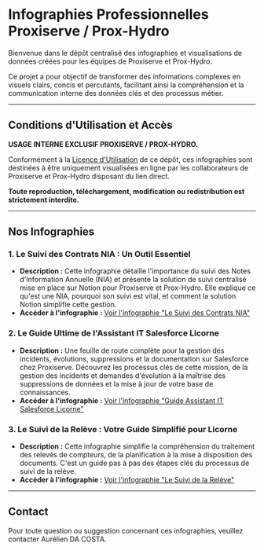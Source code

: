 # Infographies Professionnelles Proxiserve / Prox-Hydro

Bienvenue dans le dépôt centralisé des infographies et visualisations de données créées pour les équipes de Proxiserve et Prox-Hydro.

Ce projet a pour objectif de transformer des informations complexes en visuels clairs, concis et percutants, facilitant ainsi la compréhension et la communication interne des données clés et des processus métier.

---

## Conditions d'Utilisation et Accès

**USAGE INTERNE EXCLUSIF PROXISERVE / PROX-HYDRO.**

Conformément à la [Licence d'Utilisation](LICENSE.md) de ce dépôt, ces infographies sont destinées à être uniquement visualisées en ligne par les collaborateurs de Proxiserve et Prox-Hydro disposant du lien direct.

**Toute reproduction, téléchargement, modification ou redistribution est strictement interdite.**

---

## Nos Infographies

### 1. Le Suivi des Contrats NIA : Un Outil Essentiel

* **Description :** Cette infographie détaille l'importance du suivi des Notes d'Information Annuelle (NIA) et présente la solution de suivi centralisé mise en place sur Notion pour Proxiserve et Prox-Hydro. Elle explique ce qu'est une NIA, pourquoi son suivi est vital, et comment la solution Notion simplifie cette gestion.
* **Accéder à l'infographie :** [Voir l'infographie "Le Suivi des Contrats NIA"](https://cosmofilou.github.io/infographies_px/le_suivi_des_contrats_nia/index.html)

### 2. Le Guide Ultime de l'Assistant IT Salesforce Licorne

* **Description :** Une feuille de route complète pour la gestion des incidents, évolutions, suppressions et la documentation sur Salesforce chez Proxiserve. Découvrez les processus clés de cette mission, de la gestion des incidents et demandes d'évolution à la maîtrise des suppressions de données et la mise à jour de votre base de connaissances.
* **Accéder à l'infographie :** [Voir l'infographie "Guide Assistant IT Salesforce Licorne"](./le_guide_ultime_assistant_it_salesforce_licorne/index.html)

### 3. Le Suivi de la Relève : Votre Guide Simplifié pour Licorne

* **Description :** Cette infographie simplifie la compréhension du traitement des relevés de compteurs, de la planification à la mise à disposition des documents. C'est un guide pas à pas des étapes clés du processus de suivi de la relève.
* **Accéder à l'infographie :** [Voir l'infographie "Le Suivi de la Relève"](https://cosmofilou.github.io/infographies_px/le_suivi_de_la_releve/index.html)

---

## Contact

Pour toute question ou suggestion concernant ces infographies, veuillez contacter Aurélien DA COSTA.
